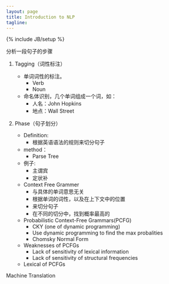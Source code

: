 ```yaml
---
layout: page
title: Introduction to NLP
tagline: 
---
```

{% include JB/setup %}

分析一段句子的步骤

1. Tagging（词性标注）
    -  单词词性的标注。
        + Verb
        + Noun
    -  命名体识别，几个单词组成一个词，如：
        + 人名：John Hopkins
        + 地点：Wall Street

2. Phase（句子划分）
    - Definition:
        + 根据英语语法的规则来切分句子
    - method：
        + Parse Tree
    - 例子:
        + 主谓宾
        + 定状补
    - Context Free Grammer
        + 与具体的单词意思无关
        + 根据单词的词性，以及在上下文中的位置
        + 来切分句子
        + 在不同的切分中，找到概率最高的
    - Probabilistic Context-Free Grammars(PCFG)
        + CKY (one of dynamic programming)
        + Use dynamic programming to find the max probalities
        + Chomsky Normal Form
    - Weaknesses of PCFGs
        + Lack of sensitivity of lexical information
        + Lack of sensitivity of structural frequencies
    - Lexical of PCFGs

Machine Translation


